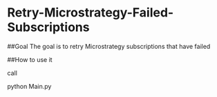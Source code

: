 # Retry-Microstrategy-Failed-Subscriptions

##Goal
The goal is to retry Microstrategy subscriptions that have failed

##How to use it

call

python Main.py
